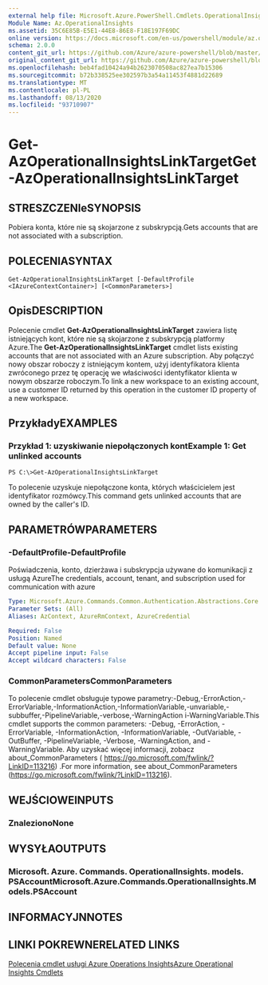 ```yaml
---
external help file: Microsoft.Azure.PowerShell.Cmdlets.OperationalInsights.dll-Help.xml
Module Name: Az.OperationalInsights
ms.assetid: 35C6E85B-E5E1-44E8-86E8-F18E197F69DC
online version: https://docs.microsoft.com/en-us/powershell/module/az.operationalinsights/get-azoperationalinsightslinktarget
schema: 2.0.0
content_git_url: https://github.com/Azure/azure-powershell/blob/master/src/OperationalInsights/OperationalInsights/help/Get-AzOperationalInsightsLinkTarget.md
original_content_git_url: https://github.com/Azure/azure-powershell/blob/master/src/OperationalInsights/OperationalInsights/help/Get-AzOperationalInsightsLinkTarget.md
ms.openlocfilehash: beb4fad10424a94b2623070508ac827ea7b15306
ms.sourcegitcommit: b72b338525ee302597b3a54a11453f4881d22689
ms.translationtype: MT
ms.contentlocale: pl-PL
ms.lasthandoff: 08/13/2020
ms.locfileid: "93710907"
---
```

# <span data-ttu-id="f0e4e-101">Get-AzOperationalInsightsLinkTarget</span><span class="sxs-lookup"><span data-stu-id="f0e4e-101">Get-AzOperationalInsightsLinkTarget</span></span>

## <span data-ttu-id="f0e4e-102">STRESZCZENIe</span><span class="sxs-lookup"><span data-stu-id="f0e4e-102">SYNOPSIS</span></span>
<span data-ttu-id="f0e4e-103">Pobiera konta, które nie są skojarzone z subskrypcją.</span><span class="sxs-lookup"><span data-stu-id="f0e4e-103">Gets accounts that are not associated with a subscription.</span></span>

## <span data-ttu-id="f0e4e-104">POLECENIA</span><span class="sxs-lookup"><span data-stu-id="f0e4e-104">SYNTAX</span></span>

```
Get-AzOperationalInsightsLinkTarget [-DefaultProfile <IAzureContextContainer>] [<CommonParameters>]
```

## <span data-ttu-id="f0e4e-105">Opis</span><span class="sxs-lookup"><span data-stu-id="f0e4e-105">DESCRIPTION</span></span>
<span data-ttu-id="f0e4e-106">Polecenie cmdlet **Get-AzOperationalInsightsLinkTarget** zawiera listę istniejących kont, które nie są skojarzone z subskrypcją platformy Azure.</span><span class="sxs-lookup"><span data-stu-id="f0e4e-106">The **Get-AzOperationalInsightsLinkTarget** cmdlet lists existing accounts that are not associated with an Azure subscription.</span></span>
<span data-ttu-id="f0e4e-107">Aby połączyć nowy obszar roboczy z istniejącym kontem, użyj identyfikatora klienta zwróconego przez tę operację we właściwości identyfikator klienta w nowym obszarze roboczym.</span><span class="sxs-lookup"><span data-stu-id="f0e4e-107">To link a new workspace to an existing account, use a customer ID returned by this operation in the customer ID property of a new workspace.</span></span>

## <span data-ttu-id="f0e4e-108">Przykłady</span><span class="sxs-lookup"><span data-stu-id="f0e4e-108">EXAMPLES</span></span>

### <span data-ttu-id="f0e4e-109">Przykład 1: uzyskiwanie niepołączonych kont</span><span class="sxs-lookup"><span data-stu-id="f0e4e-109">Example 1: Get unlinked accounts</span></span>
```
PS C:\>Get-AzOperationalInsightsLinkTarget
```

<span data-ttu-id="f0e4e-110">To polecenie uzyskuje niepołączone konta, których właścicielem jest identyfikator rozmówcy.</span><span class="sxs-lookup"><span data-stu-id="f0e4e-110">This command gets unlinked accounts that are owned by the caller's ID.</span></span>

## <span data-ttu-id="f0e4e-111">PARAMETRÓW</span><span class="sxs-lookup"><span data-stu-id="f0e4e-111">PARAMETERS</span></span>

### <span data-ttu-id="f0e4e-112">-DefaultProfile</span><span class="sxs-lookup"><span data-stu-id="f0e4e-112">-DefaultProfile</span></span>
<span data-ttu-id="f0e4e-113">Poświadczenia, konto, dzierżawa i subskrypcja używane do komunikacji z usługą Azure</span><span class="sxs-lookup"><span data-stu-id="f0e4e-113">The credentials, account, tenant, and subscription used for communication with azure</span></span>

```yaml
Type: Microsoft.Azure.Commands.Common.Authentication.Abstractions.Core.IAzureContextContainer
Parameter Sets: (All)
Aliases: AzContext, AzureRmContext, AzureCredential

Required: False
Position: Named
Default value: None
Accept pipeline input: False
Accept wildcard characters: False
```

### <span data-ttu-id="f0e4e-114">CommonParameters</span><span class="sxs-lookup"><span data-stu-id="f0e4e-114">CommonParameters</span></span>
<span data-ttu-id="f0e4e-115">To polecenie cmdlet obsługuje typowe parametry:-Debug,-ErrorAction,-ErrorVariable,-InformationAction,-InformationVariable,-unvariable,-subbuffer,-PipelineVariable,-verbose,-WarningAction i-WarningVariable.</span><span class="sxs-lookup"><span data-stu-id="f0e4e-115">This cmdlet supports the common parameters: -Debug, -ErrorAction, -ErrorVariable, -InformationAction, -InformationVariable, -OutVariable, -OutBuffer, -PipelineVariable, -Verbose, -WarningAction, and -WarningVariable.</span></span> <span data-ttu-id="f0e4e-116">Aby uzyskać więcej informacji, zobacz about_CommonParameters ( https://go.microsoft.com/fwlink/?LinkID=113216) .</span><span class="sxs-lookup"><span data-stu-id="f0e4e-116">For more information, see about_CommonParameters (https://go.microsoft.com/fwlink/?LinkID=113216).</span></span>

## <span data-ttu-id="f0e4e-117">WEJŚCIOWE</span><span class="sxs-lookup"><span data-stu-id="f0e4e-117">INPUTS</span></span>

### <span data-ttu-id="f0e4e-118">Znaleziono</span><span class="sxs-lookup"><span data-stu-id="f0e4e-118">None</span></span>

## <span data-ttu-id="f0e4e-119">WYSYŁA</span><span class="sxs-lookup"><span data-stu-id="f0e4e-119">OUTPUTS</span></span>

### <span data-ttu-id="f0e4e-120">Microsoft. Azure. Commands. OperationalInsights. models. PSAccount</span><span class="sxs-lookup"><span data-stu-id="f0e4e-120">Microsoft.Azure.Commands.OperationalInsights.Models.PSAccount</span></span>

## <span data-ttu-id="f0e4e-121">INFORMACYJN</span><span class="sxs-lookup"><span data-stu-id="f0e4e-121">NOTES</span></span>

## <span data-ttu-id="f0e4e-122">LINKI POKREWNE</span><span class="sxs-lookup"><span data-stu-id="f0e4e-122">RELATED LINKS</span></span>

[<span data-ttu-id="f0e4e-123">Polecenia cmdlet usługi Azure Operations Insights</span><span class="sxs-lookup"><span data-stu-id="f0e4e-123">Azure Operational Insights Cmdlets</span></span>](/powershell/module/az.operationalinsights)


